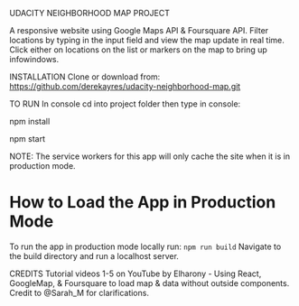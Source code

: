 UDACITY NEIGHBORHOOD MAP PROJECT

A responsive website using Google Maps API & Foursquare API.  Filter locations by typing in the input field and view the map update in real time.  Click either on locations on the list or markers on the map to bring up infowindows.

INSTALLATION
Clone or download from: https://github.com/derekayres/udacity-neighborhood-map.git

TO RUN
  In console cd into project folder then type in console:

  npm install

  npm start


NOTE: The service workers for this app will only cache the site when it is in production mode.

  # How to Load the App in Production Mode

  To run the app in production mode locally run:
  ```npm run build```
  Navigate to the build directory and run a localhost server.

CREDITS
Tutorial videos 1-5 on YouTube by Elharony - Using React, GoogleMap, & Foursquare to load map & data without outside components.
Credit to @Sarah_M for clarifications.
